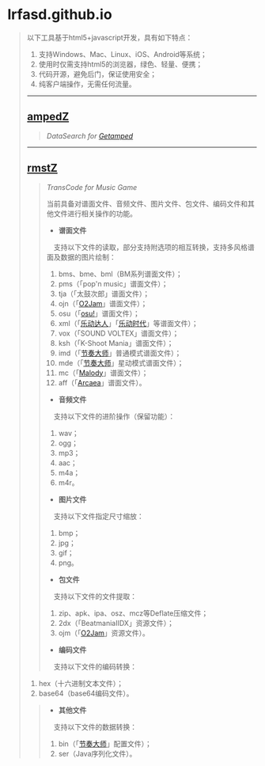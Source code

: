 # lrfasd.github.io
>以下工具基于html5+javascript开发，具有如下特点：
>1. 支持Windows、Mac、Linux、iOS、Android等系统；
>2. 使用时仅需支持html5的浏览器，绿色、轻量、便携；
>3. 代码开源，避免后门，保证使用安全；
>4. 纯客户端操作，无需任何流量。
>
>---
>
>## [ampedZ](https://lrfasd.github.io/ampedZ/)
>>*DataSearch for [Getamped](http://bfo.sdo.com/)*
>
>---
>
>## [rmstZ](https://lrfasd.github.io/rmstZ/)
>>*TransCode for Music Game*
>>
>>当前具备对谱面文件、音频文件、图片文件、包文件、编码文件和其他文件进行相关操作的功能。
>>
>>* **谱面文件**
>>
>>　支持以下文件的读取，部分支持附选项的相互转换，支持多风格谱面及数据的图片绘制：
>>1. bms、bme、bml（BM系列谱面文件）；
>>2. pms（「pop'n music」谱面文件）；
>>3. tja（「太鼓次郎」谱面文件）；
>>4. ojn（「[O2Jam](http://www.o2jam.com/)」谱面文件）；
>>5. osu（「[osu!](https://osu.ppy.sh/)」谱面文件）；
>>6. xml（「[乐动达人](http://yd2012.redatoms.com/)」「[乐动时代](http://www.ydsd.com/)」等谱面文件）；
>>7. vox（「SOUND VOLTEX」谱面文件）；
>>8. ksh（「K-Shoot Mania」谱面文件）；
>>9. imd（「[节奏大师](http://da.qq.com/)」普通模式谱面文件）；
>>10. mde（「[节奏大师](http://da.qq.com/)」星动模式谱面文件）；
>>11. mc（「[Malody](http://m.mugzone.net/)」谱面文件）；
>>12. aff（「[Arcaea](https://arcaea.lowiro.com/)」谱面文件）。
>>
>>* **音频文件**
>>
>>　支持以下文件的进阶操作（保留功能）：
>>1. wav；
>>2. ogg；
>>3. mp3；
>>4. aac；
>>5. m4a；
>>6. m4r。
>>
>>* **图片文件**
>>
>>　支持以下文件指定尺寸缩放：
>>1. bmp；
>>2. jpg；
>>3. gif；
>>4. png。
>>
>>* **包文件**
>>
>>　支持以下文件的文件提取：
>>1. zip、apk、ipa、osz、mcz等Deflate压缩文件；
>>2. 2dx（「BeatmaniaIIDX」资源文件）；
>>3. ojm（「[O2Jam](http://www.o2jam.com/)」资源文件）。
>>
>>* **编码文件**
>>
>>　支持以下文件的编码转换：
>1. hex（十六进制文本文件）；
>2. base64（base64编码文件）。
>>
>>* **其他文件**
>>
>>　支持以下文件的数据转换：
>>1. bin（「[节奏大师](http://da.qq.com/)」配置文件）；
>>2. ser（Java序列化文件）。
